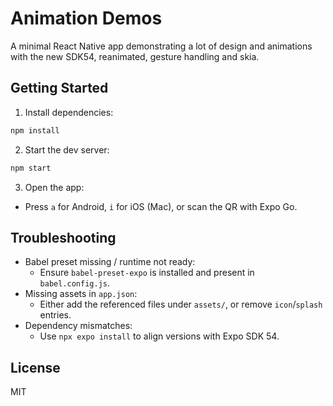 # Animation Demos

A minimal React Native app demonstrating a lot of design and animations with the new SDK54, reanimated, gesture handling and skia.


## Getting Started
1. Install dependencies:
```bash
npm install
```
2. Start the dev server:
```bash
npm start
```
3. Open the app:
- Press `a` for Android, `i` for iOS (Mac), or scan the QR with Expo Go.


## Troubleshooting
- Babel preset missing / runtime not ready:
  - Ensure `babel-preset-expo` is installed and present in `babel.config.js`.
- Missing assets in `app.json`:
  - Either add the referenced files under `assets/`, or remove `icon`/`splash` entries.
- Dependency mismatches:
  - Use `npx expo install` to align versions with Expo SDK 54.

## License
MIT
